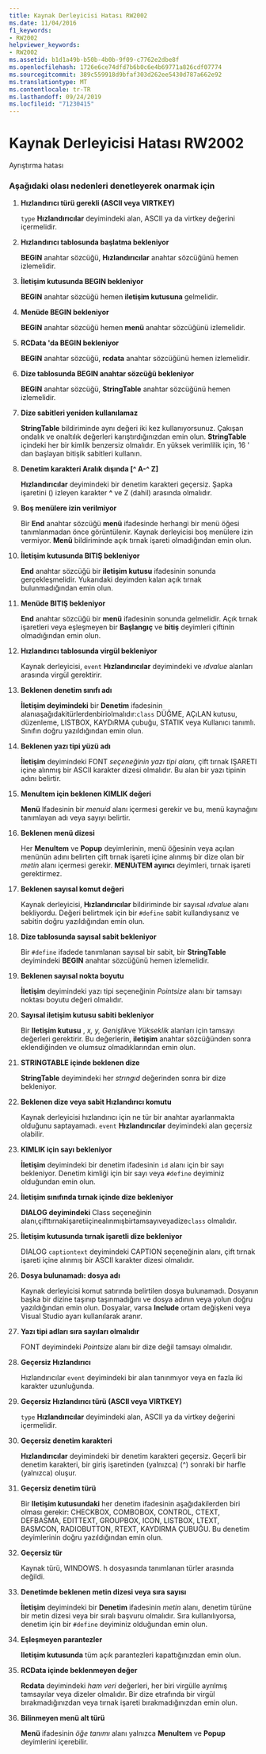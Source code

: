 ```yaml
---
title: Kaynak Derleyicisi Hatası RW2002
ms.date: 11/04/2016
f1_keywords:
- RW2002
helpviewer_keywords:
- RW2002
ms.assetid: b1d1a49b-b50b-4b0b-9f09-c7762e2dbe8f
ms.openlocfilehash: 1726e6ce74dfd7b6b0c6e4b69771a826cdf07774
ms.sourcegitcommit: 389c559918d9bfaf303d262ee5430d787a662e92
ms.translationtype: MT
ms.contentlocale: tr-TR
ms.lasthandoff: 09/24/2019
ms.locfileid: "71230415"
---
```

# <a name="resource-compiler-error-rw2002"></a>Kaynak Derleyicisi Hatası RW2002

Ayrıştırma hatası

### <a name="to-fix-by-checking-the-following-possible-causes"></a>Aşağıdaki olası nedenleri denetleyerek onarmak için

1. **Hızlandırıcı türü gerekli (ASCII veya VIRTKEY)**

   `type` **Hızlandırıcılar** deyimindeki alan, ASCII ya da virtkey değerini içermelidir.

1. **Hızlandırıcı tablosunda başlatma bekleniyor**

   **BEGIN** anahtar sözcüğü, **Hızlandırıcılar** anahtar sözcüğünü hemen izlemelidir.

1. **İletişim kutusunda BEGIN bekleniyor**

   **BEGIN** anahtar sözcüğü hemen **iletişim kutusuna** gelmelidir.

1. **Menüde BEGIN bekleniyor**

   **BEGIN** anahtar sözcüğü hemen **menü** anahtar sözcüğünü izlemelidir.

1. **RCData 'da BEGIN bekleniyor**

   **BEGIN** anahtar sözcüğü, **rcdata** anahtar sözcüğünü hemen izlemelidir.

1. **Dize tablosunda BEGIN anahtar sözcüğü bekleniyor**

   **BEGIN** anahtar sözcüğü, **StringTable** anahtar sözcüğünü hemen izlemelidir.

1. **Dize sabitleri yeniden kullanılamaz**

   **StringTable** bildiriminde aynı değeri iki kez kullanıyorsunuz. Çakışan ondalık ve onaltılık değerleri karıştırdığınızdan emin olun. **StringTable** içindeki her bir kimlik benzersiz olmalıdır. En yüksek verimlilik için, 16 ' dan başlayan bitişik sabitleri kullanın.

1. **Denetim karakteri Aralık dışında [^ A-^ Z]**

   **Hızlandırıcılar** deyimindeki bir denetim karakteri geçersiz. Şapka işaretini () izleyen karakter **^** ve Z (dahil) arasında olmalıdır.

1. **Boş menülere izin verilmiyor**

   Bir **End** anahtar sözcüğü **menü** ifadesinde herhangi bir menü öğesi tanımlanmadan önce görüntülenir. Kaynak derleyicisi boş menülere izin vermiyor. **Menü** bildiriminde açık tırnak işareti olmadığından emin olun.

1. **İletişim kutusunda BITIŞ bekleniyor**

   **End** anahtar sözcüğü bir **iletişim kutusu** ifadesinin sonunda gerçekleşmelidir. Yukarıdaki deyimden kalan açık tırnak bulunmadığından emin olun.

1. **Menüde BITIŞ bekleniyor**

   **End** anahtar sözcüğü bir **menü** ifadesinin sonunda gelmelidir. Açık tırnak işaretleri veya eşleşmeyen bir **Başlangıç** ve **bitiş** deyimleri çiftinin olmadığından emin olun.

1. **Hızlandırıcı tablosunda virgül bekleniyor**

   Kaynak derleyicisi, `event` **Hızlandırıcılar** deyimindeki ve *ıdvalue* alanları arasında virgül gerektirir.

1. **Beklenen denetim sınıfı adı**

   **İletişim deyimindeki** bir **Denetim** ifadesinin alanıaşağıdakitürlerdenbiriolmalıdır:`class` DÜĞME, AÇıLAN kutusu, düzenleme, LISTBOX, KAYDıRMA çubuğu, STATIK veya Kullanıcı tanımlı. Sınıfın doğru yazıldığından emin olun.

1. **Beklenen yazı tipi yüzü adı**

   **İletişim** deyimindeki FONT *seçeneğinin yazı tipi alanı,* çift tırnak IŞARETI içine alınmış bir ASCII karakter dizesi olmalıdır. Bu alan bir yazı tipinin adını belirtir.

1. **MenuItem için beklenen KIMLIK değeri**

   **Menü** Ifadesinin bir *menuid* alanı içermesi gerekir ve bu, menü kaynağını tanımlayan adı veya sayıyı belirtir.

1. **Beklenen menü dizesi**

   Her **MenuItem** ve **Popup** deyimlerinin, menü öğesinin veya açılan menünün adını belirten çift tırnak işareti içine alınmış bir dize olan bir *metin* alanı içermesi gerekir. **MENUıTEM ayırıcı** deyimleri, tırnak işareti gerektirmez.

1. **Beklenen sayısal komut değeri**

   Kaynak derleyicisi, **Hızlandırıcılar** bildiriminde bir sayısal *ıdvalue* alanı bekliyordu. Değeri belirtmek için bir `#define` sabit kullandıysanız ve sabitin doğru yazıldığından emin olun.

1. **Dize tablosunda sayısal sabit bekleniyor**

   Bir `#define` ifadede tanımlanan sayısal bir sabit, bir **StringTable** deyimindeki **BEGIN** anahtar sözcüğünü hemen izlemelidir.

1. **Beklenen sayısal nokta boyutu**

   **İletişim** deyimindeki yazı tipi seçeneğinin *Pointsize* alanı bir tamsayı noktası boyutu değeri olmalıdır.

1. **Sayısal iletişim kutusu sabiti bekleniyor**

   Bir **Iletişim kutusu** , *x, y, Genişlik*ve *Yükseklik* alanları için tamsayı değerleri gerektirir. Bu değerlerin, **iletişim** anahtar sözcüğünden sonra eklendiğinden ve olumsuz olmadıklarından emin olun.

1. **STRINGTABLE içinde beklenen dize**

   **StringTable** deyimindeki her *strıngıd* değerinden sonra bir dize bekleniyor.

1. **Beklenen dize veya sabit Hızlandırıcı komutu**

   Kaynak derleyicisi hızlandırıcı için ne tür bir anahtar ayarlanmakta olduğunu saptayamadı. `event` **Hızlandırıcılar** deyimindeki alan geçersiz olabilir.

1. **KIMLIK için sayı bekleniyor**

   **İletişim** deyimindeki bir denetim ifadesinin `id` alanı için bir sayı bekleniyor. Denetim kimliği için bir sayı veya `#define` deyiminiz olduğundan emin olun.

1. **İletişim sınıfında tırnak içinde dize bekleniyor**

   **DIALOG deyimindeki** Class seçeneğinin alanı,çifttırnakişaretiiçinealınmışbirtamsayıveyadize`class` olmalıdır.

1. **İletişim kutusunda tırnak işaretli dize bekleniyor**

   DIALOG `captiontext` deyimindeki CAPTION seçeneğinin alanı, çift tırnak işareti içine alınmış bir ASCII karakter dizesi olmalıdır.

1. **Dosya bulunamadı: dosya adı**

   Kaynak derleyicisi komut satırında belirtilen dosya bulunamadı. Dosyanın başka bir dizine taşınıp taşınmadığını ve dosya adının veya yolun doğru yazıldığından emin olun. Dosyalar, varsa **Include** ortam değişkeni veya Visual Studio ayarı kullanılarak aranır.

1. **Yazı tipi adları sıra sayıları olmalıdır**

   FONT deyimindeki *Pointsize* alanı bir dize değil tamsayı olmalıdır.

1. **Geçersiz Hızlandırıcı**

   Hızlandırıcılar `event` deyimindeki bir alan tanınmıyor veya en fazla iki karakter uzunluğunda.

1. **Geçersiz Hızlandırıcı türü (ASCII veya VIRTKEY)**

   `type` **Hızlandırıcılar** deyimindeki alan, ASCII ya da virtkey değerini içermelidir.

1. **Geçersiz denetim karakteri**

   **Hızlandırıcılar** deyimindeki bir denetim karakteri geçersiz. Geçerli bir denetim karakteri, bir giriş işaretinden (yalnızca) (^) sonraki bir harfle (yalnızca) oluşur.

1. **Geçersiz denetim türü**

   Bir **Iletişim kutusundaki** her denetim ifadesinin aşağıdakilerden biri olması gerekir: CHECKBOX, COMBOBOX, CONTROL, CTEXT, DEFBASMA, EDITTEXT, GROUPBOX, ICON, LISTBOX, LTEXT, BASMCON, RADIOBUTTON, RTEXT, KAYDIRMA ÇUBUĞU. Bu denetim deyimlerinin doğru yazıldığından emin olun.

1. **Geçersiz tür**

   Kaynak türü, WINDOWS. h dosyasında tanımlanan türler arasında değildi.

1. **Denetimde beklenen metin dizesi veya sıra sayısı**

   **İletişim** deyimindeki bir **Denetim** ifadesinin *metin* alanı, denetim türüne bir metin dizesi veya bir sıralı başvuru olmalıdır. Sıra kullanılıyorsa, denetim için bir `#define` deyiminiz olduğundan emin olun.

1. **Eşleşmeyen parantezler**

   **Iletişim kutusunda** tüm açık parantezleri kapattığınızdan emin olun.

1. **RCData içinde beklenmeyen değer**

   **Rcdata** deyimindeki *ham veri* değerleri, her biri virgülle ayrılmış tamsayılar veya dizeler olmalıdır. Bir dize etrafında bir virgül bırakmadığınızdan veya tırnak işareti bırakmadığınızdan emin olun.

1. **Bilinmeyen menü alt türü**

   **Menü** ifadesinin *öğe tanımı* alanı yalnızca **MenuItem** ve **Popup** deyimlerini içerebilir.